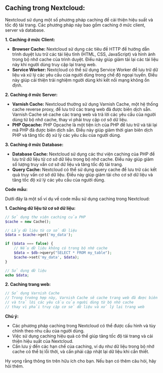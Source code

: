 ## Caching trong Nextcloud:

Nextcloud sử dụng một số phương pháp caching để cải thiện hiệu suất và tốc độ tải trang. Các phương pháp này bao gồm caching ở mức client, server và database.

**1. Caching ở mức Client:**

* **Browser Cache:** Nextcloud sử dụng các tiêu đề HTTP để hướng dẫn trình duyệt lưu trữ các tài liệu tĩnh (HTML, CSS, JavaScript) và hình ảnh trong bộ nhớ cache của trình duyệt. Điều này giúp giảm tải lại các tài liệu này khi người dùng truy cập lại trang web.
* **Service Worker:**  Nextcloud có thể sử dụng Service Worker để lưu trữ dữ liệu và xử lý các yêu cầu của người dùng trong chế độ ngoại tuyến. Điều này giúp cải thiện trải nghiệm người dùng khi kết nối mạng không ổn định.

**2. Caching ở mức Server:**

* **Varnish Cache:** Nextcloud thường sử dụng Varnish Cache, một hệ thống cache reverse proxy, để lưu trữ các trang web đã được biên dịch sẵn. Varnish Cache sẽ cache các trang web và trả lời các yêu cầu của người dùng từ bộ nhớ cache, thay vì phải truy cập cơ sở dữ liệu.
* **PHP Opcache:** PHP Opcache là một tiện ích của PHP để lưu trữ và tải lại mã PHP đã được biên dịch sẵn. Điều này giúp giảm thời gian biên dịch PHP và tăng tốc độ xử lý các yêu cầu của người dùng.

**3. Caching ở mức Database:**

* **Database Cache:** Nextcloud sử dụng các thư viện caching của PHP để lưu trữ dữ liệu từ cơ sở dữ liệu trong bộ nhớ cache. Điều này giúp giảm số lượng truy vấn cơ sở dữ liệu và tăng tốc độ tải trang.
* **Query Cache:** Nextcloud có thể sử dụng query cache để lưu trữ các kết quả truy vấn cơ sở dữ liệu. Điều này giúp giảm tải cho cơ sở dữ liệu và tăng tốc độ xử lý các yêu cầu của người dùng.

**Code mẫu:**

Dưới đây là một số ví dụ về code mẫu sử dụng caching trong Nextcloud:

**1. Caching dữ liệu từ cơ sở dữ liệu:**

```php
// Sử dụng thư viện caching của PHP
$cache = new Cache();

// Lấy dữ liệu từ cơ sở dữ liệu
$data = $cache->get('my_data');

if ($data === false) {
    // Nếu dữ liệu không có trong bộ nhớ cache
    $data = $db->query("SELECT * FROM my_table");
    $cache->set('my_data', $data);
}

// Sử dụng dữ liệu
echo $data;
```

**2. Caching trang web:**

```php
// Sử dụng Varnish Cache
// Trong trường hợp này, Varnish Cache sẽ cache trang web đã được biên dịch sẵn
// và trả lời các yêu cầu của người dùng từ bộ nhớ cache
// thay vì phải truy cập cơ sở dữ liệu và xử lý lại trang web
```

**Chú ý:**

*  Các phương pháp caching trong Nextcloud có thể được cấu hình và tùy chỉnh theo nhu cầu của người dùng.
*  Việc sử dụng caching hiệu quả có thể giúp tăng tốc độ tải trang và cải thiện hiệu suất của Nextcloud.
*  Cần lưu ý đến các hạn chế của caching, ví dụ như dữ liệu trong bộ nhớ cache có thể bị lỗi thời, và cần phải cập nhật lại dữ liệu khi cần thiết.

Hy vọng rằng thông tin trên hữu ích cho bạn. Nếu bạn có thêm câu hỏi, hãy hỏi thêm.
